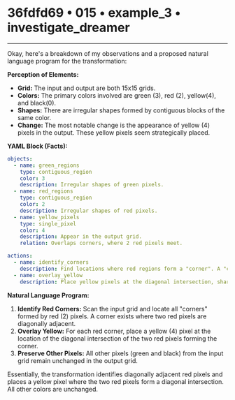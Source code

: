 # 36fdfd69 • 015 • example_3 • investigate_dreamer

---
Okay, here's a breakdown of my observations and a proposed natural language program for the transformation:

**Perception of Elements:**

*   **Grid:** The input and output are both 15x15 grids.
*   **Colors:** The primary colors involved are green (3), red (2), yellow(4), and black(0).
*   **Shapes:** There are irregular shapes formed by contiguous blocks of the same color.
*   **Change:** The most notable change is the appearance of yellow (4) pixels in the output. These yellow pixels seem strategically placed.

**YAML Block (Facts):**



```yaml
objects:
  - name: green_regions
    type: contiguous_region
    color: 3
    description: Irregular shapes of green pixels.
  - name: red_regions
    type: contiguous_region
    color: 2
    description: Irregular shapes of red pixels.
  - name: yellow_pixels
    type: single_pixel
    color: 4
    description: Appear in the output grid.
    relation: Overlaps corners, where 2 red pixels meet.

actions:
  - name: identify_corners
    description: Find locations where red regions form a "corner". A "corner" is defined as two red pixels that are diagonally adjacent.
  - name: overlay_yellow
    description: Place yellow pixels at the diagonal intersection, shared by 2 red pixel corners.

```



**Natural Language Program:**

1.  **Identify Red Corners:** Scan the input grid and locate all "corners" formed by red (2) pixels. A corner exists where two red pixels are diagonally adjacent.
2.  **Overlay Yellow:** For each red corner, place a yellow (4) pixel at the location of the diagonal intersection of the two red pixels forming the corner.
3.  **Preserve Other Pixels:** All other pixels (green and black) from the input grid remain unchanged in the output grid.

Essentially, the transformation identifies diagonally adjacent red pixels and places a yellow pixel where the two red pixels form a diagonal intersection. All other colors are unchanged.

